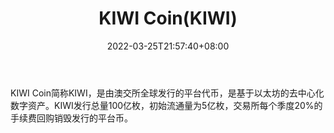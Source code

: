 ﻿---
weight: 
title: "KIWI Coin(KIWI)"
description: "KIWI Coin简称KIWI，是由澳交所全球发行的平台代币，是基于以太坊的去中心化数字资产"
date: 2022-03-25T21:57:40+08:00
lastmod: 2022-03-25T16:45:40+08:00
draft: false
authors: ["Metabd"]
featuredImage: "kiwi-coinkiwi.webp"
link: ""
tags: ["数字代币","KIWI Coin(KIWI)"]
categories: ["navigation"]
navigation: ["数字代币"]
lightgallery: true
toc: true
pinned: false
recommend: false
recommend1: false
---
KIWI Coin简称KIWI，是由澳交所全球发行的平台代币，是基于以太坊的去中心化数字资产。KIWI发行总量100亿枚，初始流通量为5亿枚，交易所每个季度20%的手续费回购销毁发行的平台币。
